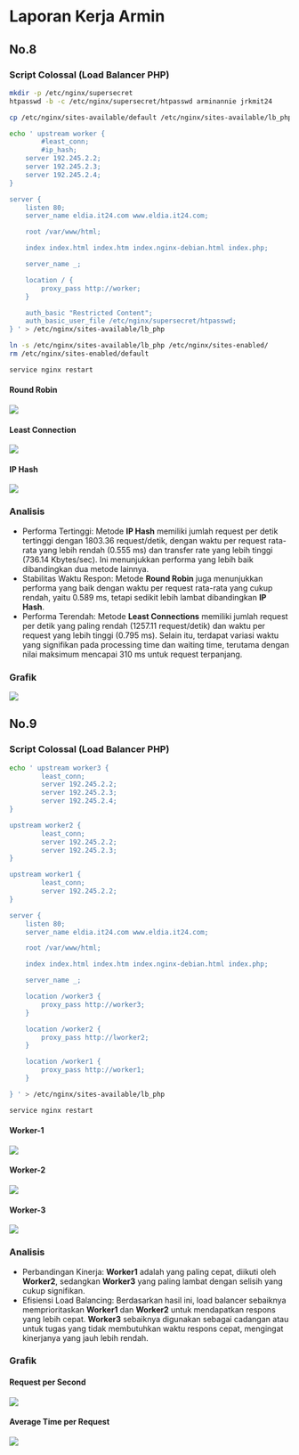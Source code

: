 # Laporan Kerja Armin

## No.8
### Script Colossal (Load Balancer PHP)

```sh
mkdir -p /etc/nginx/supersecret
htpasswd -b -c /etc/nginx/supersecret/htpasswd arminannie jrkmit24

cp /etc/nginx/sites-available/default /etc/nginx/sites-available/lb_php

echo ' upstream worker {
        #least_conn;
        #ip_hash;
    server 192.245.2.2;
    server 192.245.2.3;
    server 192.245.2.4;
}

server {
    listen 80;
    server_name eldia.it24.com www.eldia.it24.com;

    root /var/www/html;

    index index.html index.htm index.nginx-debian.html index.php;

    server_name _;

    location / {
        proxy_pass http://worker;
    }

    auth_basic "Restricted Content";
    auth_basic_user_file /etc/nginx/supersecret/htpasswd;
} ' > /etc/nginx/sites-available/lb_php

ln -s /etc/nginx/sites-available/lb_php /etc/nginx/sites-enabled/
rm /etc/nginx/sites-enabled/default

service nginx restart
```
#### Round Robin
![](assets/gallery/erwin-rr.png)
#### Least Connection
![](assets/gallery/erwin-least_conn.png)
#### IP Hash
![](assets/gallery/erwin-ip_hash.png)

### Analisis
- Performa Tertinggi: Metode **IP Hash** memiliki jumlah request per detik tertinggi dengan 1803.36 request/detik, dengan waktu per request rata-rata yang lebih rendah (0.555 ms) dan transfer rate yang lebih tinggi (736.14 Kbytes/sec). Ini menunjukkan performa yang lebih baik dibandingkan dua metode lainnya.
- Stabilitas Waktu Respon: Metode **Round Robin** juga menunjukkan performa yang baik dengan waktu per request rata-rata yang cukup rendah, yaitu 0.589 ms, tetapi sedikit lebih lambat dibandingkan **IP Hash**.
- Performa Terendah: Metode **Least Connections** memiliki jumlah request per detik yang paling rendah (1257.11 request/detik) dan waktu per request yang lebih tinggi (0.795 ms). Selain itu, terdapat variasi waktu yang signifikan pada processing time dan waiting time, terutama dengan nilai maksimum mencapai 310 ms untuk request terpanjang.
### Grafik
![](assets/gallery/8rps.png)

## No.9
### Script Colossal (Load Balancer PHP)
```sh
echo ' upstream worker3 {
        least_conn;
        server 192.245.2.2;
        server 192.245.2.3;
        server 192.245.2.4;
}

upstream worker2 {
        least_conn;
        server 192.245.2.2;
        server 192.245.2.3;
}

upstream worker1 {
        least_conn;
        server 192.245.2.2;
}

server {
    listen 80;
    server_name eldia.it24.com www.eldia.it24.com;

    root /var/www/html;

    index index.html index.htm index.nginx-debian.html index.php;

    server_name _;

    location /worker3 {
        proxy_pass http://worker3;
    }

    location /worker2 {
        proxy_pass http://lworker2;
    }

    location /worker1 {
        proxy_pass http://worker1;
    }

} ' > /etc/nginx/sites-available/lb_php

service nginx restart
```

#### Worker-1
![](assets/gallery/zeke-1w.png)
#### Worker-2
![](assets/gallery/zeke-2w.png)
#### Worker-3
![](assets/gallery/zeke-3w.png)

### Analisis
- Perbandingan Kinerja: **Worker1** adalah yang paling cepat, diikuti oleh **Worker2**, sedangkan **Worker3** yang paling lambat dengan selisih yang cukup signifikan.
- Efisiensi Load Balancing: Berdasarkan hasil ini, load balancer sebaiknya memprioritaskan **Worker1** dan **Worker2** untuk mendapatkan respons yang lebih cepat. **Worker3** sebaiknya digunakan sebagai cadangan atau untuk tugas yang tidak membutuhkan waktu respons cepat, mengingat kinerjanya yang jauh lebih rendah.

### Grafik
#### Request per Second
![](assets/gallery/9rps.png)
#### Average Time per Request
![](assets/gallery/9avg.png)
